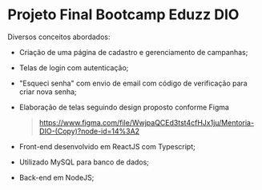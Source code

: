 # Projeto Final Bootcamp Eduzz DIO

Diversos conceitos abordados:

- Criação de uma página de cadastro e gerenciamento de campanhas;
- Telas de login com autenticação;
- "Esqueci senha" com envio de email com código de verificação para criar nova senha;
- Elaboração de telas seguindo design proposto conforme Figma
  > https://www.figma.com/file/WwjpaQCEd3tst4cfHJx1ju/Mentoria-DIO-(Copy)?node-id=14%3A2

- Front-end desenvolvido em ReactJS com Typescript;
- Utilizado MySQL para banco de dados;
- Back-end em NodeJS;